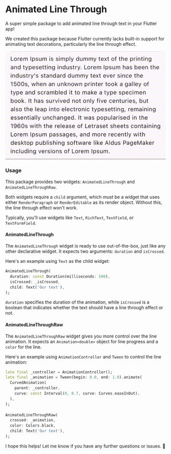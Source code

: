 # Animated Line Through

A super simple package to add animated line through text in your Flutter app!

We created this package because Flutter currently lacks built-in support for animating text
decorations, particularly the line through effect.

![Example](https://github.com/Vorkytaka/animated_line_through/blob/media/gif/example.gif?raw=true)

### Usage

This package provides two widgets: `AnimatedLineThrough` and `AnimatedLineThroughRaw`.

Both widgets require a `child` argument, which must be a widget that uses either `RenderParagraph` or
`RenderEditable` as its render object. Without this, the line through effect won't work.

Typically, you'll use widgets like `Text`, `RichText`, `TextField`, or `TextFormField`.

#### AnimatedLineThrough

The `AnimatedLineThrough` widget is ready to use out-of-the-box, just like any other declarative
widget. It expects two arguments: `duration` and `isCrossed`.

Here's an example using `Text` as the child widget:

```dart
AnimatedLineThrough(
  duration: const Duration(milliseconds: 500),
  isCrossed: _isCrossed,
  child: Text('Our text'),
);
```

`duration` specifies the duration of the animation, while `isCrossed` is a boolean that indicates
whether the text should have a line through effect or not.

#### AnimatedLineThroughRaw

The `AnimatedLineThroughRaw` widget gives you more control over the line animation. It expects an
`Animation<double>` object for line progress and a `color` for the line.

Here's an example using `AnimationController` and `Tween` to control the line animation:

```dart
late final _controller = AnimationController();
late final _animation = Tween(begin: 0.0, end: 1.0).animate(
  CurvedAnimation(
    parent: _controller,
    curve: const Interval(0, 0.7, curve: Curves.easeInOut),
  ),
);

AnimatedLineThroughRaw(
  crossed: _animation,
  color: Colors.black,
  child: Text('Our text'),
);
```

I hope this helps! Let me know if you have any further questions or issues. 🧡